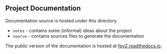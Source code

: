 ## Project Documentation

Documentation source is hosted under this directory.
 - `notes` - contains some (informal) ideas about the project
 - `source` - contains sources files to generate the documentation

The public version of the documentation is hosted at [fpy2.readthedocs.io](https://fpy2.readthedocs.io/).
